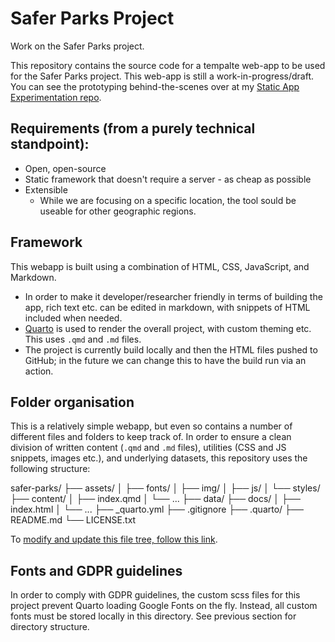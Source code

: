 # Safer Parks Project
Work on the Safer Parks project.

This repository contains the source code for a tempalte web-app to be used for the Safer Parks project. This web-app is still a work-in-progress/draft. You can see the prototyping behind-the-scenes over at my [Static App Experimentation repo](https://github.com/murphyqm/static-app-experiments).

## Requirements (from a purely technical standpoint):

- Open, open-source
- Static framework that doesn't require a server - as cheap as possible
- Extensible
  - While we are focusing on a specific location, the tool sould be useable for other geographic regions.

## Framework

This webapp is built using a combination of HTML, CSS, JavaScript, and Markdown.

- In order to make it developer/researcher friendly in terms of building the app, rich text etc. can be edited in markdown, with snippets of HTML included when needed. 
- [Quarto](https://quarto.org/) is used to render the overall project, with custom theming etc. This uses `.qmd` and `.md` files.
- The project is currently build locally and then the HTML files pushed to GitHub; in the future we can change this to have the build run via an action.

## Folder organisation

This is a relatively simple webapp, but even so contains a number of different files and folders to keep track of. In order to ensure a clean division of written content (`.qmd` and `.md` files), utilities (CSS and JS snippets, images etc.), and underlying datasets, this repository uses the following structure:

safer-parks/
├── assets/
│   ├── fonts/
│   ├── img/
│   ├── js/
│   └── styles/
├── content/
│   ├── index.qmd
│   └── ...
├── data/
├── docs/
│   ├── index.html
│   └── ...
├── _quarto.yml
├── .gitignore
├── .quarto/
├── README.md
└── LICENSE.txt

To [modify and update this file tree, follow this link](https://tree.nathanfriend.com/?s=(%27options!(%27fancy!true~fullPath!false~trailingSlash!true~rootDot!false)~3(%273%27safer-parks*assets0font20img%2F0j20style2*content4qmd6data7docs4html6_quarto.yml*.gitignore*.quarto7README.md*LICENSE.txt%27)~version!%271%27)*%5Cn50*52s%2F3source!40index.5%20%2060...*7%2F*%017654320*).

## Fonts and GDPR guidelines

In order to comply with GDPR guidelines, the custom scss files for this project prevent Quarto loading Google Fonts on the fly. Instead, all custom fonts must be stored locally in this directory. See previous section for directory structure.